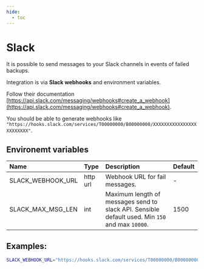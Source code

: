 ```yaml
---
hide:
  - toc
---
```


# Slack

It is possible to send messages to your Slack channels in events of failed backups.

Integration is via **Slack webhooks** and environment variables.

Follow their documentation [https://api.slack.com/messaging/webhooks#create_a_webhook](https://api.slack.com/messaging/webhooks#create_a_webhook).

You should be able to generate webhooks like `"https://hooks.slack.com/services/T00000000/B00000000/XXXXXXXXXXXXXXXXXXXXXXXX"`.

## Environemt variables

| Name              | Type     | Description                                                                                     | Default |
| :---------------- | :------- | :---------------------------------------------------------------------------------------------- | :------ |
| SLACK_WEBHOOK_URL | http url | Webhook URL for fail messages.                                                                  | -       |
| SLACK_MAX_MSG_LEN | int      | Maximum length of messages send to slack API. Sensible default used. Min `150` and max `10000`. | 1500    |

## Examples:

```bash
SLACK_WEBHOOK_URL="https://hooks.slack.com/services/T00000000/B00000000/XXXXXXXXXXXXXXXXXXXXXXXX"
```

<br>
<br>